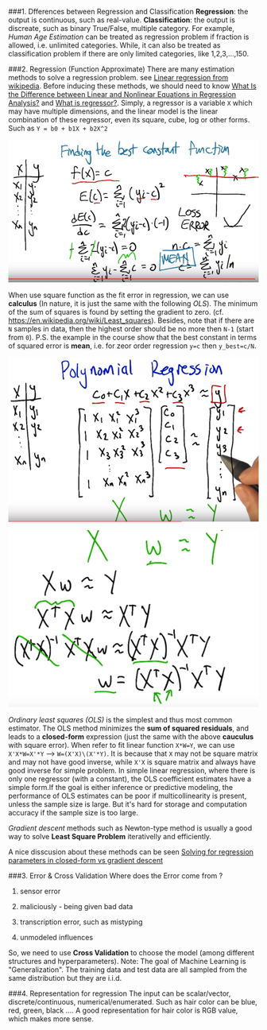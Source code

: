 ###1. Dfferences between Regression and Classification
**Regression**: the output is continuous, such as real-value.
**Classification**: the output is discreate, such as binary True/False, multiple category.
For example, *Human Age Estimation* can be treated as regression problem if fraction is allowed, i.e. unlimited categories. While, it can also be treated as classification problem if there are only limited categories, like 1,2,3,...,150.


###2. Regression (Function Approximate)
There are many estimation methods to solve a regression problem. see [Linear regression from wikipedia](https://en.wikipedia.org/wiki/Linear_regression). Before inducing these methods, we should need to know [What Is the Difference between  Linear and Nonlinear Equations in Regression Analysis?](http://blog.minitab.com/blog/adventures-in-statistics/what-is-the-difference-between-linear-and-nonlinear-equations-in-regression-analysis) and [What is regressor?](http://courses.umass.edu/pubp608/lectures/l8.pdf). Simply, a regressor is a variable `X` which may have multiple dimensions, and the linear model is the linear combination of these regressor, even its square, cube, log or other forms. Such as `Y = b0 + b1X + b2X^2`

<p align="center">
  <img src ="./images/CalculusForRegression.png" width="800"/>
</p>

When use square function as the fit error in regression, we can use **calculus** (In nature, it is just the same with the following *OLS*). The minimum of the sum of squares is found by setting the gradient to zero. (cf. https://en.wikipedia.org/wiki/Least_squares). Besides, note that if there are `N` samples in data, then the highest order should be no more then `N-1` (start from `0`). 
P.S. the example in the course show that the best constant in terms of squared error is **mean**, i.e. for zeor order regression `y=c` then `y_best=c/N`.

<p align="center">
  <img src ="./images/CloseformForRegression1.png" width="800"/>
</p>

<p align="center">
  <img src ="./images/CloseformForRegression3.png" width="800"/>
</p>

*Ordinary least squares (OLS)* is the simplest and thus most common estimator. The OLS method minimizes the **sum of squared residuals**, and leads to a **closed-form** expression (just the same with the above **cauculus** with square error). When refer to fit linear function `X*W=Y`, we can use `X'X*W=X'*Y` --> `W=(X'X)\(X'*Y)`. It is because that `X` may not be square matrix and may not have good inverse, while `X'X` is square matrix and always have good inverse for simple problem. In simple linear regression, where there is only one regressor (with a constant), the OLS coefficient estimates have a simple form.If the goal is either inference or predictive modeling, the performance of OLS estimates can be poor if multicollinearity is present, unless the sample size is large. But it's hard for storage and computation accuracy if the sample size is too large.

*Gradient descent* methods such as Newton-type method is usually a good way to solve **Least Square Problem** iterativelly and efficiently.

A nice disscusion about these methods can be seen [Solving for regression parameters in closed-form vs gradient descent](http://stats.stackexchange.com/questions/23128/solving-for-regression-parameters-in-closed-form-vs-gradient-descent)


###3. Error & Cross Validation 
Where does the Error come from ?

1) sensor error

2) maliciously - being given bad data

3) transcription error, such as mistyping

4) unmodeled influences

So, we need to use **Cross Validation** to choose the model (among different structures and hyperparameters).
Note: The goal of Machine Learning is "Generalization". The training data and test data are all sampled from the same distribution but they are i.i.d.


###4. Representation for regression
The input can be scalar/vector, discrete/continuous, numerical/enumerated. Such as hair color can be blue, red, green, black .... A good representation for hair color is RGB value, which makes more sense.

